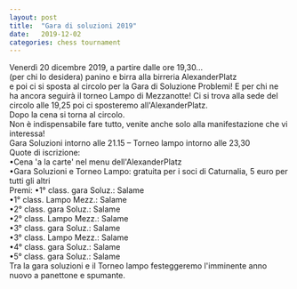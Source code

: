 ```yaml
---
layout: post
title:  "Gara di soluzioni 2019"
date:   2019-12-02
categories: chess tournament
---
```

Venerdì 20 dicembre 2019, a partire dalle ore 19,30...  
(per chi lo desidera) panino e birra alla birreria AlexanderPlatz  
e poi ci si sposta al circolo per la Gara di Soluzione Problemi!
E per chi ne ha ancora seguirà il torneo Lampo di Mezzanotte!
Ci si trova alla sede del circolo alle 19,25 poi ci sposteremo all'AlexanderPlatz.  
Dopo la cena si torna al circolo.  
Non è indispensabile fare tutto, venite anche solo alla manifestazione che vi interessa!  
Gara Soluzioni intorno alle 21.15 – Torneo lampo intorno alle 23,30  
Quote di iscrizione:  
•Cena 'a la carte' nel menu dell'AlexanderPlatz  
•Gara Soluzioni e Torneo Lampo: gratuita per i soci di Caturnalia, 5 euro per tutti gli altri  
Premi:
•1° class. gara Soluz.: Salame  
•1° class. Lampo Mezz.: Salame   
•2° class. gara Soluz.: Salame  
•2° class. Lampo Mezz.: Salame  
•3° class. gara Soluz.: Salame  
•3° class. Lampo Mezz.: Salame  
•4° class. gara Soluz.: Salame  
•5° class. gara Soluz.: Salame  
Tra la gara soluzioni e il Torneo lampo festeggeremo l'imminente anno nuovo a panettone e spumante.